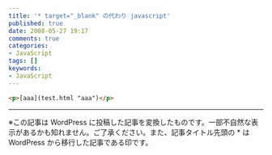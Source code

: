 ```yaml
---
title: '* target="_blank" の代わり javascript'
published: true
date: 2008-05-27 19:17
comments: true
categories:
- JavaScript
tags: []
keywords:
- JavaScript
---
```

```html
<p>[aaa](test.html "aaa")</p>
```

---
※この記事は WordPress に投稿した記事を変換したものです。一部不自然な表示があるかも知れません。ご了承ください。また、記事タイトル先頭の * は WordPress から移行した記事である印です。
